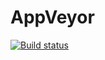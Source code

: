 # AppVeyor
[![Build status](https://ci.appveyor.com/api/projects/status/be18vgmsv379fjk1?svg=true)](https://ci.appveyor.com/project/Vikdm/patternstest)
